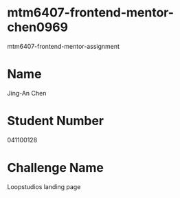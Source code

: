 # mtm6407-frontend-mentor-chen0969
mtm6407-frontend-mentor-assignment

# Name
Jing-An Chen

# Student Number
041100128

# Challenge Name
Loopstudios landing page